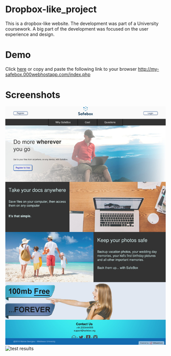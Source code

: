 # Dropbox-like_project
This is a dropbox-like website. The development was part of a University coursework. A big part of the development was focused on the user experience and design.

# Demo
Click [here](http://my-safebox.000webhostapp.com/index.php) or copy and paste the following link to your browser http://my-safebox.000webhostapp.com/index.php

# Screenshots
![test results](https://github.com/MariosGeorgiou/Dropbox-like_project/blob/master/screenshots/index_screenshot.jpeg)
![test results](https://github.com/MariosGeorgiou/Dropbox-like_project/blob/master/screenshots/login_screenshot.jpeg)
